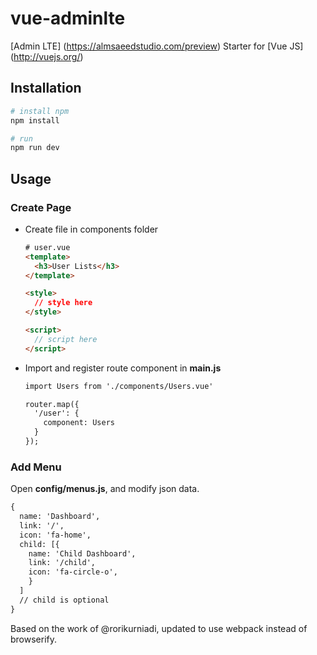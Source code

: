 # vue-adminlte
[Admin LTE] (https://almsaeedstudio.com/preview) Starter for [Vue JS] (http://vuejs.org/)

## Installation

``` bash
# install npm
npm install

# run
npm run dev
```

## Usage

### Create Page
- Create file in components folder

  ``` html
  # user.vue
  <template>
    <h3>User Lists</h3>
  </template>

  <style>
    // style here
  </style>

  <script>
    // script here
  </script>
  ```
- Import and register route component in **main.js**

  ``` html
  import Users from './components/Users.vue'
  
  router.map({
    '/user': {
      component: Users
    }
  });

  ```

### Add Menu
Open **config/menus.js**, and modify json data.

``` html
{
  name: 'Dashboard',
  link: '/',
  icon: 'fa-home',
  child: [{
    name: 'Child Dashboard',
    link: '/child',
    icon: 'fa-circle-o',
    }
  ] 
  // child is optional
}
```

Based on the work of @rorikurniadi, updated to use webpack instead of browserify.
